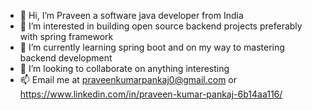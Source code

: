 - 👋 Hi, I’m Praveen a software java developer from India
- 👀 I’m interested in building open source backend projects preferably with spring framework
- 🌱 I’m currently learning spring boot and on my way to mastering backend development
- 💞️ I’m looking to collaborate on anything interesting
- 📫 Email me at praveenkumarpankaj0@gmail.com or https://www.linkedin.com/in/praveen-kumar-pankaj-6b14aa116/

<!---
praveenPankaj78/praveenPankaj78 is a ✨ special ✨ repository because its `README.md` (this file) appears on your GitHub profile.
You can click the Preview link to take a look at your changes.
--->
